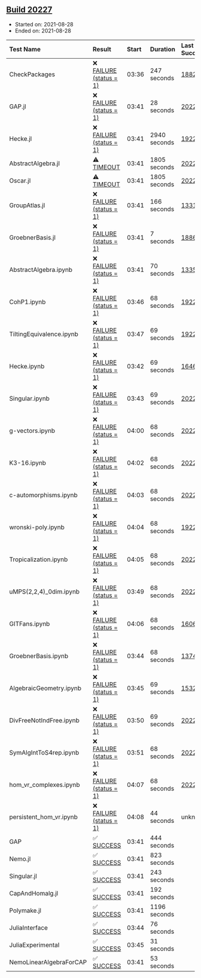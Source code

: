 ## [Build 20227](https://oscarci.mathematik.uni-kl.de/job/oscar/20227/)

* Started on: 2021-08-28
* Ended on: 2021-08-28

| Test Name    | Result | Start | Duration | Last Success | First Failure |
|:-------------|:-------|:------|:---------|:-------------|:--------------|
| CheckPackages | ❌ [FAILURE (status = 1)](https://oscarci.mathematik.uni-kl.de/job/oscar/20227/artifact/logs/build-20227/CheckPackages.log) | 03:36 | 247 seconds | [18822](https://oscarci.mathematik.uni-kl.de/job/oscar/18822/) | [18823](https://oscarci.mathematik.uni-kl.de/job/oscar/18823/) |
| GAP.jl | ❌ [FAILURE (status = 1)](https://oscarci.mathematik.uni-kl.de/job/oscar/20227/artifact/logs/build-20227/GAP.jl.log) | 03:41 | 28 seconds | [20226](https://oscarci.mathematik.uni-kl.de/job/oscar/20226/) | [20227](https://oscarci.mathematik.uni-kl.de/job/oscar/20227/) |
| Hecke.jl | ❌ [FAILURE (status = 1)](https://oscarci.mathematik.uni-kl.de/job/oscar/20227/artifact/logs/build-20227/Hecke.jl.log) | 03:41 | 2940 seconds | [19222](https://oscarci.mathematik.uni-kl.de/job/oscar/19222/) | [20152](https://oscarci.mathematik.uni-kl.de/job/oscar/20152/) |
| AbstractAlgebra.jl | ⚠ [TIMEOUT](https://oscarci.mathematik.uni-kl.de/job/oscar/20227/artifact/logs/build-20227/AbstractAlgebra.jl.log) | 03:41 | 1805 seconds | [20224](https://oscarci.mathematik.uni-kl.de/job/oscar/20224/) | [20225](https://oscarci.mathematik.uni-kl.de/job/oscar/20225/) |
| Oscar.jl | ⚠ [TIMEOUT](https://oscarci.mathematik.uni-kl.de/job/oscar/20227/artifact/logs/build-20227/Oscar.jl.log) | 03:41 | 1805 seconds | [20221](https://oscarci.mathematik.uni-kl.de/job/oscar/20221/) | [20222](https://oscarci.mathematik.uni-kl.de/job/oscar/20222/) |
| GroupAtlas.jl | ❌ [FAILURE (status = 1)](https://oscarci.mathematik.uni-kl.de/job/oscar/20227/artifact/logs/build-20227/GroupAtlas.jl.log) | 03:41 | 166 seconds | [13311](https://oscarci.mathematik.uni-kl.de/job/oscar/13311/) | [13312](https://oscarci.mathematik.uni-kl.de/job/oscar/13312/) |
| GroebnerBasis.jl | ❌ [FAILURE (status = 1)](https://oscarci.mathematik.uni-kl.de/job/oscar/20227/artifact/logs/build-20227/GroebnerBasis.jl.log) | 03:41 | 7 seconds | [18864](https://oscarci.mathematik.uni-kl.de/job/oscar/18864/) | [18865](https://oscarci.mathematik.uni-kl.de/job/oscar/18865/) |
| AbstractAlgebra.ipynb | ❌ [FAILURE (status = 1)](https://oscarci.mathematik.uni-kl.de/job/oscar/20227/artifact/logs/build-20227/AbstractAlgebra.ipynb.log) | 03:41 | 70 seconds | [13355](https://oscarci.mathematik.uni-kl.de/job/oscar/13355/) | [13356](https://oscarci.mathematik.uni-kl.de/job/oscar/13356/) |
| CohP1.ipynb | ❌ [FAILURE (status = 1)](https://oscarci.mathematik.uni-kl.de/job/oscar/20227/artifact/logs/build-20227/CohP1.ipynb.log) | 03:46 | 68 seconds | [19222](https://oscarci.mathematik.uni-kl.de/job/oscar/19222/) | [20152](https://oscarci.mathematik.uni-kl.de/job/oscar/20152/) |
| TiltingEquivalence.ipynb | ❌ [FAILURE (status = 1)](https://oscarci.mathematik.uni-kl.de/job/oscar/20227/artifact/logs/build-20227/TiltingEquivalence.ipynb.log) | 03:47 | 69 seconds | [19222](https://oscarci.mathematik.uni-kl.de/job/oscar/19222/) | [20152](https://oscarci.mathematik.uni-kl.de/job/oscar/20152/) |
| Hecke.ipynb | ❌ [FAILURE (status = 1)](https://oscarci.mathematik.uni-kl.de/job/oscar/20227/artifact/logs/build-20227/Hecke.ipynb.log) | 03:42 | 69 seconds | [16463](https://oscarci.mathematik.uni-kl.de/job/oscar/16463/) | [16464](https://oscarci.mathematik.uni-kl.de/job/oscar/16464/) |
| Singular.ipynb | ❌ [FAILURE (status = 1)](https://oscarci.mathematik.uni-kl.de/job/oscar/20227/artifact/logs/build-20227/Singular.ipynb.log) | 03:43 | 69 seconds | [20221](https://oscarci.mathematik.uni-kl.de/job/oscar/20221/) | [20222](https://oscarci.mathematik.uni-kl.de/job/oscar/20222/) |
| g-vectors.ipynb | ❌ [FAILURE (status = 1)](https://oscarci.mathematik.uni-kl.de/job/oscar/20227/artifact/logs/build-20227/g-vectors.ipynb.log) | 04:00 | 68 seconds | [20221](https://oscarci.mathematik.uni-kl.de/job/oscar/20221/) | [20222](https://oscarci.mathematik.uni-kl.de/job/oscar/20222/) |
| K3-16.ipynb | ❌ [FAILURE (status = 1)](https://oscarci.mathematik.uni-kl.de/job/oscar/20227/artifact/logs/build-20227/K3-16.ipynb.log) | 04:02 | 68 seconds | [20221](https://oscarci.mathematik.uni-kl.de/job/oscar/20221/) | [20222](https://oscarci.mathematik.uni-kl.de/job/oscar/20222/) |
| c-automorphisms.ipynb | ❌ [FAILURE (status = 1)](https://oscarci.mathematik.uni-kl.de/job/oscar/20227/artifact/logs/build-20227/c-automorphisms.ipynb.log) | 04:03 | 68 seconds | [20221](https://oscarci.mathematik.uni-kl.de/job/oscar/20221/) | [20222](https://oscarci.mathematik.uni-kl.de/job/oscar/20222/) |
| wronski-poly.ipynb | ❌ [FAILURE (status = 1)](https://oscarci.mathematik.uni-kl.de/job/oscar/20227/artifact/logs/build-20227/wronski-poly.ipynb.log) | 04:04 | 68 seconds | [19222](https://oscarci.mathematik.uni-kl.de/job/oscar/19222/) | [20152](https://oscarci.mathematik.uni-kl.de/job/oscar/20152/) |
| Tropicalization.ipynb | ❌ [FAILURE (status = 1)](https://oscarci.mathematik.uni-kl.de/job/oscar/20227/artifact/logs/build-20227/Tropicalization.ipynb.log) | 04:05 | 68 seconds | [20221](https://oscarci.mathematik.uni-kl.de/job/oscar/20221/) | [20222](https://oscarci.mathematik.uni-kl.de/job/oscar/20222/) |
| uMPS(2,2,4)_0dim.ipynb | ❌ [FAILURE (status = 1)](https://oscarci.mathematik.uni-kl.de/job/oscar/20227/artifact/logs/build-20227/uMPS-2-2-4-_0dim.ipynb.log) | 03:49 | 68 seconds | [20221](https://oscarci.mathematik.uni-kl.de/job/oscar/20221/) | [20222](https://oscarci.mathematik.uni-kl.de/job/oscar/20222/) |
| GITFans.ipynb | ❌ [FAILURE (status = 1)](https://oscarci.mathematik.uni-kl.de/job/oscar/20227/artifact/logs/build-20227/GITFans.ipynb.log) | 04:06 | 68 seconds | [16068](https://oscarci.mathematik.uni-kl.de/job/oscar/16068/) | [16069](https://oscarci.mathematik.uni-kl.de/job/oscar/16069/) |
| GroebnerBasis.ipynb | ❌ [FAILURE (status = 1)](https://oscarci.mathematik.uni-kl.de/job/oscar/20227/artifact/logs/build-20227/GroebnerBasis.ipynb.log) | 03:44 | 68 seconds | [13748](https://oscarci.mathematik.uni-kl.de/job/oscar/13748/) | [13749](https://oscarci.mathematik.uni-kl.de/job/oscar/13749/) |
| AlgebraicGeometry.ipynb | ❌ [FAILURE (status = 1)](https://oscarci.mathematik.uni-kl.de/job/oscar/20227/artifact/logs/build-20227/AlgebraicGeometry.ipynb.log) | 03:45 | 69 seconds | [15322](https://oscarci.mathematik.uni-kl.de/job/oscar/15322/) | [15323](https://oscarci.mathematik.uni-kl.de/job/oscar/15323/) |
| DivFreeNotIndFree.ipynb | ❌ [FAILURE (status = 1)](https://oscarci.mathematik.uni-kl.de/job/oscar/20227/artifact/logs/build-20227/DivFreeNotIndFree.ipynb.log) | 03:50 | 69 seconds | [20221](https://oscarci.mathematik.uni-kl.de/job/oscar/20221/) | [20222](https://oscarci.mathematik.uni-kl.de/job/oscar/20222/) |
| SymAlgIntToS4rep.ipynb | ❌ [FAILURE (status = 1)](https://oscarci.mathematik.uni-kl.de/job/oscar/20227/artifact/logs/build-20227/SymAlgIntToS4rep.ipynb.log) | 03:51 | 68 seconds | [20221](https://oscarci.mathematik.uni-kl.de/job/oscar/20221/) | [20222](https://oscarci.mathematik.uni-kl.de/job/oscar/20222/) |
| hom_vr_complexes.ipynb | ❌ [FAILURE (status = 1)](https://oscarci.mathematik.uni-kl.de/job/oscar/20227/artifact/logs/build-20227/hom_vr_complexes.ipynb.log) | 04:07 | 68 seconds | [20221](https://oscarci.mathematik.uni-kl.de/job/oscar/20221/) | [20222](https://oscarci.mathematik.uni-kl.de/job/oscar/20222/) |
| persistent_hom_vr.ipynb | ❌ [FAILURE (status = 1)](https://oscarci.mathematik.uni-kl.de/job/oscar/20227/artifact/logs/build-20227/persistent_hom_vr.ipynb.log) | 04:08 | 44 seconds | unknown | unknown |
| GAP | ✅ [SUCCESS](https://oscarci.mathematik.uni-kl.de/job/oscar/20227/artifact/logs/build-20227/GAP.log) | 03:41 | 444 seconds |  |  |
| Nemo.jl | ✅ [SUCCESS](https://oscarci.mathematik.uni-kl.de/job/oscar/20227/artifact/logs/build-20227/Nemo.jl.log) | 03:41 | 823 seconds |  |  |
| Singular.jl | ✅ [SUCCESS](https://oscarci.mathematik.uni-kl.de/job/oscar/20227/artifact/logs/build-20227/Singular.jl.log) | 03:41 | 243 seconds |  |  |
| CapAndHomalg.jl | ✅ [SUCCESS](https://oscarci.mathematik.uni-kl.de/job/oscar/20227/artifact/logs/build-20227/CapAndHomalg.jl.log) | 03:41 | 192 seconds |  |  |
| Polymake.jl | ✅ [SUCCESS](https://oscarci.mathematik.uni-kl.de/job/oscar/20227/artifact/logs/build-20227/Polymake.jl.log) | 03:41 | 1196 seconds |  |  |
| JuliaInterface | ✅ [SUCCESS](https://oscarci.mathematik.uni-kl.de/job/oscar/20227/artifact/logs/build-20227/JuliaInterface.log) | 03:44 | 76 seconds |  |  |
| JuliaExperimental | ✅ [SUCCESS](https://oscarci.mathematik.uni-kl.de/job/oscar/20227/artifact/logs/build-20227/JuliaExperimental.log) | 03:45 | 31 seconds |  |  |
| NemoLinearAlgebraForCAP | ✅ [SUCCESS](https://oscarci.mathematik.uni-kl.de/job/oscar/20227/artifact/logs/build-20227/NemoLinearAlgebraForCAP.log) | 03:41 | 53 seconds |  |  |
